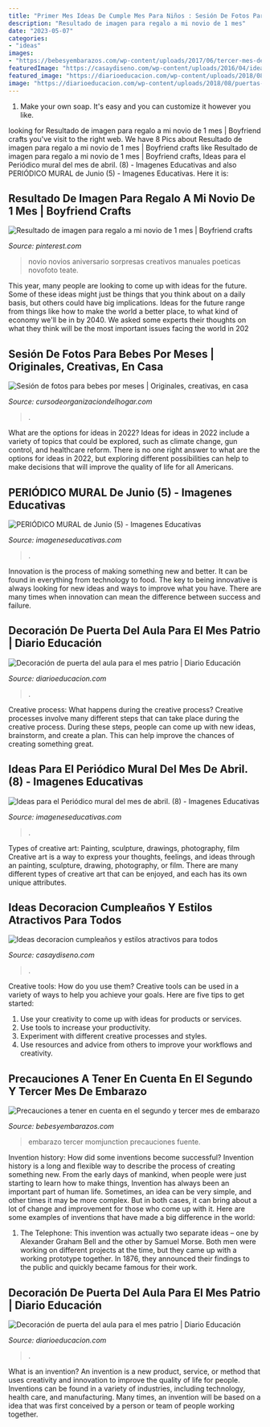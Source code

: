```yaml
---
title: "Primer Mes Ideas De Cumple Mes Para Niños : Sesión De Fotos Para Bebes Por Meses"
description: "Resultado de imagen para regalo a mi novio de 1 mes"
date: "2023-05-07"
categories:
- "ideas"
images:
- "https://bebesyembarazos.com/wp-content/uploads/2017/06/tercer-mes-de-embarazo-2.jpg"
featuredImage: "https://casaydiseno.com/wp-content/uploads/2016/04/ideas-decoracion-cumpleaños-colores-especiales.jpg"
featured_image: "https://diarioeducacion.com/wp-content/uploads/2018/08/puertas-independencia-7.jpg"
image: "https://diarioeducacion.com/wp-content/uploads/2018/08/puertas-independencia-1.jpg"
---
```



1. Make your own soap. It's easy and you can customize it however you like.

	

		
looking for Resultado de imagen para regalo a mi novio de 1 mes | Boyfriend crafts you've visit to the right web. We have 8 Pics about Resultado de imagen para regalo a mi novio de 1 mes | Boyfriend crafts like Resultado de imagen para regalo a mi novio de 1 mes | Boyfriend crafts, Ideas para el Periódico mural del mes de abril. (8) - Imagenes Educativas and also PERIÓDICO MURAL de Junio (5) - Imagenes Educativas. Here it is:
		
    
## Resultado De Imagen Para Regalo A Mi Novio De 1 Mes | Boyfriend Crafts

<img loading=lazy src="https://i.pinimg.com/736x/79/4e/18/794e182f4ce4d59c332f15828142d2f2.jpg" onerror="this.onerror=null;this.src='https://tse1.mm.bing.net/th?id=OIP.BdOR3HQOGa2IDluY2-3n7QAAAA&amp;pid=15.1';" alt="Resultado de imagen para regalo a mi novio de 1 mes | Boyfriend crafts">

_Source: pinterest.com_

>novio novios aniversario sorpresas creativos manuales poeticas novofoto teate. 

	

This year, many people are looking to come up with ideas for the future. Some of these ideas might just be things that you think about on a daily basis, but others could have big implications. Ideas for the future range from things like how to make the world a better place, to what kind of economy we'll be in by 2040. We asked some experts their thoughts on what they think will be the most important issues facing the world in 202
    
## Sesión De Fotos Para Bebes Por Meses | Originales, Creativas, En Casa

<img loading=lazy src="https://cursodeorganizaciondelhogar.com/wp-content/uploads/2017/08/ideas-para-la-fotografía-que-enmarca-los-primeros-doce-meses-del-bebe-8.jpg" onerror="this.onerror=null;this.src='https://tse2.mm.bing.net/th?id=OIP.3tui6diBMlBuU9AhaemKnAHaLV&amp;pid=15.1';" alt="Sesión de fotos para bebes por meses | Originales, creativas, en casa">

_Source: cursodeorganizaciondelhogar.com_

>. 

	

What are the options for ideas in 2022?
Ideas for ideas in 2022 include a variety of topics that could be explored, such as climate change, gun control, and healthcare reform. There is no one right answer to what are the options for ideas in 2022, but exploring different possibilities can help to make decisions that will improve the quality of life for all Americans.

    
## PERIÓDICO MURAL De Junio (5) - Imagenes Educativas

<img loading=lazy src="https://i0.wp.com/www.imageneseducativas.com/wp-content/uploads/2015/05/PERIÓDICO-MURAL-de-Junio-5.jpg?fit=1600%2C969&amp;ssl=1" onerror="this.onerror=null;this.src='https://tse2.mm.bing.net/th?id=OIP.40xksLxr_XBzPmQi3-5NzwHaEf&amp;pid=15.1';" alt="PERIÓDICO MURAL de Junio (5) - Imagenes Educativas">

_Source: imageneseducativas.com_

>. 

	

Innovation is the process of making something new and better. It can be found in everything from technology to food. The key to being innovative is always looking for new ideas and ways to improve what you have. There are many times when innovation can mean the difference between success and failure.

    
## Decoración De Puerta Del Aula Para El Mes Patrio | Diario Educación

<img loading=lazy src="https://diarioeducacion.com/wp-content/uploads/2018/08/puertas-independencia-1.jpg" onerror="this.onerror=null;this.src='https://tse2.mm.bing.net/th?id=OIP.SGSb7kkZ3sTHlZaw77tRXAHaNV&amp;pid=15.1';" alt="Decoración de puerta del aula para el mes patrio | Diario Educación">

_Source: diarioeducacion.com_

>. 

	

Creative process: What happens during the creative process?
Creative processes involve many different steps that can take place during the creative process. During these steps, people can come up with new ideas, brainstorm, and create a plan. This can help improve the chances of creating something great.

    
## Ideas Para El Periódico Mural Del Mes De Abril. (8) - Imagenes Educativas

<img loading=lazy src="https://www.imageneseducativas.com/wp-content/uploads/2015/03/Ideas-para-el-Periódico-mural-del-mes-de-abril.-8.jpg" onerror="this.onerror=null;this.src='https://tse4.mm.bing.net/th?id=OIP.KSi9gyAs73mcBH6DS6DDzAHaJ4&amp;pid=15.1';" alt="Ideas para el Periódico mural del mes de abril. (8) - Imagenes Educativas">

_Source: imageneseducativas.com_

>. 

	

Types of creative art: Painting, sculpture, drawings, photography, film
Creative art is a way to express your thoughts, feelings, and ideas through an painting, sculpture, drawing, photography, or film. There are many different types of creative art that can be enjoyed, and each has its own unique attributes.

    
## Ideas Decoracion Cumpleaños Y Estilos Atractivos Para Todos

<img loading=lazy src="https://casaydiseno.com/wp-content/uploads/2016/04/ideas-decoracion-cumpleaños-colores-especiales.jpg" onerror="this.onerror=null;this.src='https://tse2.mm.bing.net/th?id=OIP.0O3W11J95EPMPYVqm87EcgHaJQ&amp;pid=15.1';" alt="Ideas decoracion cumpleaños y estilos atractivos para todos">

_Source: casaydiseno.com_

>. 

	

Creative tools: How do you use them?
Creative tools can be used in a variety of ways to help you achieve your goals. Here are five tips to get started: 
1. Use your creativity to come up with ideas for products or services.
2. Use tools to increase your productivity.
3. Experiment with different creative processes and styles.
4. Use resources and advice from others to improve your workflows and creativity.

    
## Precauciones A Tener En Cuenta En El Segundo Y Tercer Mes De Embarazo

<img loading=lazy src="https://bebesyembarazos.com/wp-content/uploads/2017/06/tercer-mes-de-embarazo-2.jpg" onerror="this.onerror=null;this.src='https://tse3.mm.bing.net/th?id=OIP.iKKHE3i8fdsCb-0JMGzmCAHaE7&amp;pid=15.1';" alt="Precauciones a tener en cuenta en el segundo y tercer mes de embarazo">

_Source: bebesyembarazos.com_

>embarazo tercer momjunction precauciones fuente. 

	

Invention history: How did some inventions become successful?
Invention history is a long and flexible way to describe the process of creating something new. From the early days of mankind, when people were just starting to learn how to make things, Invention has always been an important part of human life. Sometimes, an idea can be very simple, and other times it may be more complex. But in both cases, it can bring about a lot of change and improvement for those who come up with it. Here are some examples of inventions that have made a big difference in the world:
1. The Telephone: This invention was actually two separate ideas – one by Alexander Graham Bell and the other by Samuel Morse. Both men were working on different projects at the time, but they came up with a working prototype together. In 1876, they announced their findings to the public and quickly became famous for their work.


    
## Decoración De Puerta Del Aula Para El Mes Patrio | Diario Educación

<img loading=lazy src="https://diarioeducacion.com/wp-content/uploads/2018/08/puertas-independencia-7.jpg" onerror="this.onerror=null;this.src='https://tse1.mm.bing.net/th?id=OIP.VTyoVhF0yydklbwkJilzOwHaJ4&amp;pid=15.1';" alt="Decoración de puerta del aula para el mes patrio | Diario Educación">

_Source: diarioeducacion.com_

>. 

	

What is an invention?
An invention is a new product, service, or method that uses creativity and innovation to improve the quality of life for people. Inventions can be found in a variety of industries, including technology, health care, and manufacturing. Many times, an invention will be based on a idea that was first conceived by a person or team of people working together.

